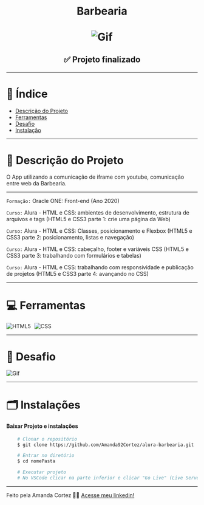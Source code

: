 <div align="center">
  <h1 align="center">
    Barbearia
    <br />
    <br />
    <img src="img/banner.avif" alt="Gif">
    <br />
  </h1>

  <h2> 
  
  :white_check_mark: Projeto finalizado
  </h2>
</div>


---

# :file_folder: Índice 

- [Descrição do Projeto](#id01)
- [Ferramentas](#id02)
- [Desafio](#id04)
- [Instalação](#id03)

---

# :pushpin: Descrição do Projeto <a name="id01"></a>
O App utilizando a comunicação de iframe com youtube, comunicação entre web da Barbearia.

---
`Formação:` Oracle ONE: Front-end (Ano 2020)

` Curso: ` Alura - HTML e CSS: ambientes de desenvolvimento, estrutura de arquivos e tags (HTML5 e CSS3 parte 1: crie uma página da Web)

` Curso: ` Alura - HTML e CSS: Classes, posicionamento e Flexbox (HTML5 e CSS3 parte 2: posicionamento, listas e navegação)

` Curso: ` Alura - HTML e CSS: cabeçalho, footer e variáveis CSS (HTML5 e CSS3 parte 3: trabalhando com formulários e tabelas)

` Curso: ` Alura - HTML e CSS: trabalhando com responsividade e publicação de projetos (HTML5 e CSS3 parte 4: avançando no CSS)

---

# :computer: Ferramentas<a name="id02"></a>

<div style="display: flex; gap: 10px;">
  <img src="https://img.shields.io/badge/HTML-e06b12?style=for-the-badge&logo=html5&logoColor=white" alt="HTML5">
  <img src="https://img.shields.io/badge/CSS-1283e0?&style=for-the-badge&logo=css3&logoColor=white" alt="CSS">
</div>

---

# 🎯 Desafio <a name="id04"></a>
<img src="img/barbearia.gif" alt="Gif">


---
# 🗂 Instalações <a name="id03"></a>
#### Baixar Projeto e instalações
```bash
    # Clonar o repositório
    $ git clone https://github.com/Amanda92Cortez/alura-barbearia.git

    # Entrar no diretório
    $ cd nomePasta

    # Executar projeto
    # No VSCode clicar na parte inferior e clicar "Go Live" (Live Server)
```
---

Feito pela Amanda Cortez 👋🏽 [Acesse meu linkedin!](www.linkedin.com/in/amandacortez92)